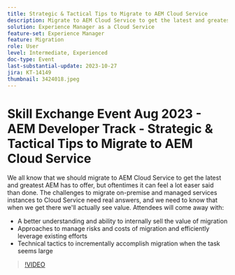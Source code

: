 ```yaml
---
title: Strategic & Tactical Tips to Migrate to AEM Cloud Service
description: Migrate to AEM Cloud Service to get the latest and greatest AEM has to offer,  migrate on-premise and managed services instances to Cloud Service gain a better understanding and ability to internally sell the value of migration  Approaches to manage risks and costs of migration and efficiently leverage existing efforts  Technical tactics to incrementally accomplish migration when the task seems large
solution: Experience Manager as a Cloud Service
feature-set: Experience Manager
feature: Migration
role: User
level: Intermediate, Experienced
doc-type: Event
last-substantial-update: 2023-10-27
jira: KT-14149
thumbnail: 3424018.jpeg
---
```


# Skill Exchange Event Aug 2023 - AEM Developer Track - Strategic & Tactical Tips to Migrate to AEM Cloud Service

We all know that we should migrate to AEM Cloud Service to get the latest and greatest AEM has to offer, but oftentimes it can feel a lot easer said than done. The challenges to migrate on-premise and managed services instances to Cloud Service need real answers, and we need to know that when we get there we'll actually see value. Attendees will come away with:

* A better understanding and ability to internally sell the value of migration
* Approaches to manage risks and costs of migration and efficiently leverage existing efforts
* Technical tactics to incrementally accomplish migration when the task seems large

>[!VIDEO](https://video.tv.adobe.com/v/3424018/?learn=on)

